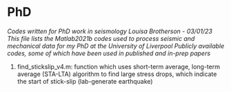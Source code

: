 # PhD
*Codes written for PhD work in seismology*
*Louisa Brotherson - 03/01/23*
*This file lists the Matlab2021b codes used to process seismic and mechanical data for my PhD at the University of Liverpool*
*Publicly available codes, some of which have been used in published and in-prep papers*
1. find_stickslip_v4.m: function which uses short-term average, long-term average (STA-LTA) algorithm to find large stress drops, which indicate the start of stick-slip (lab-generate earthquake)
